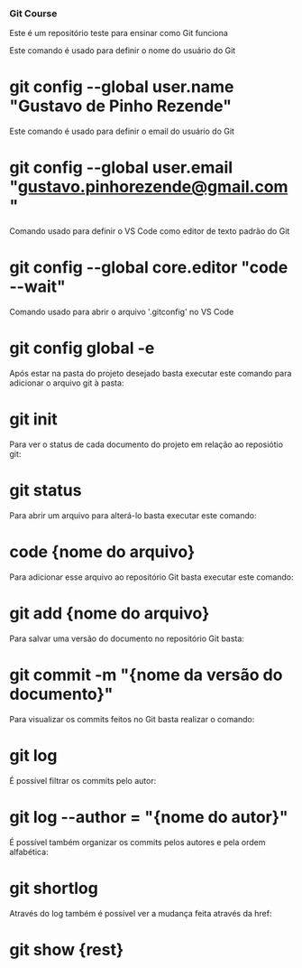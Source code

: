 ### Git Course 
Este é um repositório teste para ensinar como Git funciona


Este comando é usado para definir o nome do usuário do Git
# git config --global user.name "Gustavo de Pinho Rezende"

Este comando é usado para definir o email do usuário do Git
# git config --global user.email "gustavo.pinhorezende@gmail.com"

Comando usado para definir o VS Code como editor de texto padrão do Git
# git config --global core.editor "code --wait"

Comando usado para abrir o arquivo '.gitconfig' no VS Code
# git config global -e


Após estar na pasta do projeto desejado basta executar este comando para adicionar o arquivo git à pasta:
# git init

Para ver o status de cada documento do projeto em relação ao reposiótio git:
# git status

Para abrir um arquivo para alterá-lo basta executar este comando:
# code {nome do arquivo}

Para adicionar esse arquivo ao repositório Git basta executar este comando:
# git add {nome do arquivo}

Para salvar uma versão do documento no repositório Git basta:
# git commit -m "{nome da versão do documento}"


Para visualizar os commits feitos no Git basta realizar o comando: 
# git log

É possível filtrar os commits pelo autor:
# git log --author = "{nome do autor}"

É possível também organizar os commits pelos autores e pela ordem alfabética:
# git shortlog

Através do log também é possível ver a mudança feita através da href:
# git show {rest}
